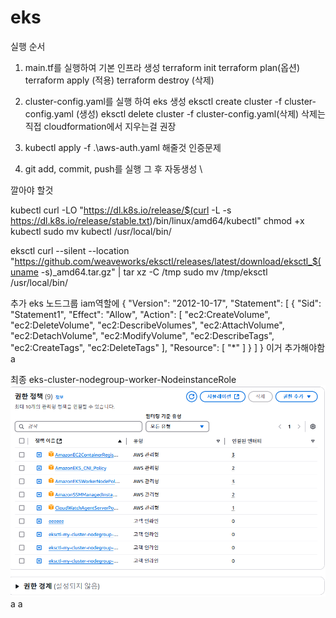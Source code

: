 # eks

실행 순서

1. main.tf를 실행하여 기본 인프라 생성
    terraform init
    terraform plan(옵션)
    terraform apply (적용)
    terraform destroy (삭제)

2. cluster-config.yaml를 실행 하여 eks 생성
    eksctl create cluster -f cluster-config.yaml (생성)
    eksctl delete cluster -f cluster-config.yaml(삭제)
    삭제는 직접 cloudformation에서 지우는걸 권장


3. kubectl apply -f .\aws-auth.yaml 해줄것
    인증문제

4. git add, commit, push를 실행 그 후 자동생성 \


깔아야 할것

kubectl
curl -LO "https://dl.k8s.io/release/$(curl -L -s https://dl.k8s.io/release/stable.txt)/bin/linux/amd64/kubectl"
chmod +x kubectl
sudo mv kubectl /usr/local/bin/

eksctl
curl --silent --location "https://github.com/weaveworks/eksctl/releases/latest/download/eksctl_$(uname -s)_amd64.tar.gz" | tar xz -C /tmp
sudo mv /tmp/eksctl /usr/local/bin/

추가 eks 노드그룹 iam역할에 
{
    "Version": "2012-10-17",
    "Statement": [
        {
            "Sid": "Statement1",
            "Effect": "Allow",
            "Action": [
                "ec2:CreateVolume",
                "ec2:DeleteVolume",
                "ec2:DescribeVolumes",
                "ec2:AttachVolume",
                "ec2:DetachVolume",
                "ec2:ModifyVolume",
                "ec2:DescribeTags",
                "ec2:CreateTags",
                "ec2:DeleteTags"
            ],
            "Resource": [
                "*"
            ]
        }
    ]
}
이거 추가해야함a

최종 eks-cluster-nodegroup-worker-NodeinstanceRole
![alt text](image.png) 
a
a